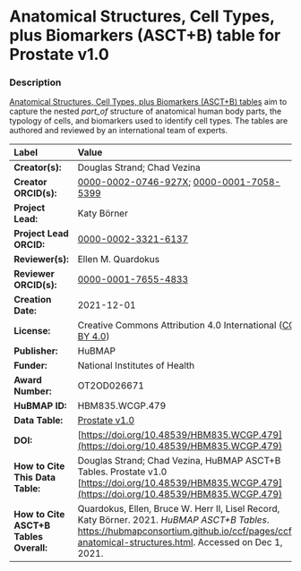 # Anatomical Structures, Cell Types, plus Biomarkers (ASCT+B) table for Prostate v1.0

### Description
[Anatomical Structures, Cell Types, plus Biomarkers (ASCT+B) tables](https://hubmapconsortium.github.io/ccf/pages/ccf-anatomical-structures.html) aim to capture the nested *part_of* structure of anatomical human body parts, the typology of cells, and biomarkers used to identify cell types. The tables are authored and reviewed by an international team of experts.

| Label | Value |
| :------------- |:-------------|
| **Creator(s):** | Douglas Strand; Chad Vezina |
| **Creator ORCID(s):** | [0000-0002-0746-927X](https://orcid.org/0000-0002-0746-927X); [0000-0001-7058-5399](https://orcid.org/0000-0001-7058-5399) |
| **Project Lead:** | Katy B&ouml;rner |
| **Project Lead ORCID:** | [0000-0002-3321-6137](https://orcid.org/0000-0002-3321-6137) |
| **Reviewer(s):** | Ellen M. Quardokus  |
| **Reviewer ORCID(s):** | [0000-0001-7655-4833](https://orcid.org/0000-0001-7655-4833) |
| **Creation Date:** | 2021-12-01 |
| **License:** | Creative Commons Attribution 4.0 International ([CC BY 4.0](https://creativecommons.org/licenses/by/4.0/)) |
| **Publisher:** | HuBMAP |
| **Funder:** | National Institutes of Health |
| **Award Number:** | OT2OD026671 |
| **HuBMAP ID:** | HBM835.WCGP.479 |
| **Data Table:** | [Prostate v1.0](https://hubmapconsortium.github.io/ccf-releases/v1.1/asct-b/ASCT-B_VH_Prostate.csv)  |
| **DOI:** | [https://doi.org/10.48539/HBM835.WCGP.479](https://doi.org/10.48539/HBM835.WCGP.479) |
| **How to Cite This Data Table:** | Douglas Strand; Chad Vezina, HuBMAP ASCT+B Tables. Prostate v1.0 [https://doi.org/10.48539/HBM835.WCGP.479](https://doi.org/10.48539/HBM835.WCGP.479) |
| **How to Cite ASCT+B Tables Overall:** | Quardokus, Ellen, Bruce W. Herr II, Lisel Record, Katy B&ouml;rner. 2021. *HuBMAP ASCT+B Tables*. https://hubmapconsortium.github.io/ccf/pages/ccf-anatomical-structures.html. Accessed on Dec 1, 2021. |
